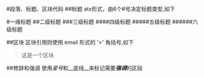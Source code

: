 #段落、标题、区块代码
##标题
atx形式，由6个#号决定标题类型,如下
>
#一缘标题
##二级标题
###三级标题
####四级标题
#####五级标题
######六级标题

##区块
区块引用则使用 email 形式的 '>' 角括号,如下

>这是一个区块
>

##修辞和强调
使用*星号*和__底线__来标记需要***强调***的区段


